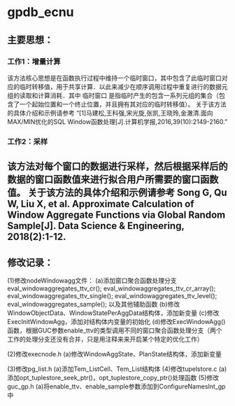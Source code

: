# gpdb_ecnu

## 主要思想：

### 工作1：增量计算

该方法核心思想是在函数执行过程中维持一个临时窗口，其中包含了此临时窗口对应的临时转移值，用于共享计算．以此来减少在顺序调用过程中重复进行的数据元组的读取和计算消耗．其中 临时窗口 是指临时产生的包含一系列元组的集合（包含了一个起始位置和一个终止位置，并且拥有其对应的临时转移值）。
关于该方法的具体介绍和示例请参考
“[1]马建松,王科强,宋光旋,张凯,王晓玲,金澈清.面向MAX/MIN优化的SQL Window函数处理[J].计算机学报,2016,39(10):2149-2160.”

### 工作2：采样

该方法对每个窗口的数据进行采样，然后根据采样后的数据的窗口函数值来进行拟合用户所需要的窗口函数值。
关于该方法的具体介绍和示例请参考
Song G, Qu W, Liu X, et al. Approximate Calculation of Window Aggregate Functions via Global Random Sample[J]. Data Science & Engineering, 2018(2):1-12.
-------------------------------------
## 修改记录：

(1)修改nodeWindowagg文件：
	(a)添加窗口聚合函数处理分支
		eval_windowaggregates_ttv_cr();
		eval_windowaggregates_ttv_cr_array();
		eval_windowaggregates_ttv_single();
		eval_windowaggregates_ttv_level();
		eval_windowaggregates_sample();
		以及其他辅助函数
	(b)修改WindowObjectData、WindowStatePerAggData结构体，添加新变量
	(c)修改ExecInitWindowAgg，添加对结构体内变量的初始化
	(d)修改ExecWindowAgg()函数，根据GUC参数enable_ttv的类型调用不同的窗口聚合函数处理分支（两个工作的处理分支还没有合并，只是用注释来来开启某个特定的优化工作）

	
(2)修改execnode.h
	(a)修改WindowAggState、PlanState结构体，添加新变量
	
(3)修改pg_list.h 
	(a)添加Tem_ListCell、Tem_List结构体
(4)修改tupelstore.c
	(a)添加opt_tuplestore_seek_ptr()，opt_tuplestore_copy_ptr()处理函数
(5)修改guc_gp.h
	(a)将enable_ttv、enable_sample参数添加到ConfigureNamesInt_gp中
